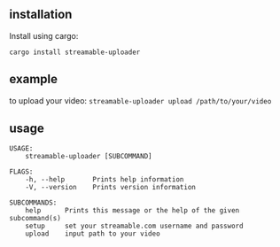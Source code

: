 ## installation

Install using cargo:

```
cargo install streamable-uploader
```

## example

to upload your video: `streamable-uploader upload /path/to/your/video`

## usage

```
USAGE:
    streamable-uploader [SUBCOMMAND]

FLAGS:
    -h, --help       Prints help information
    -V, --version    Prints version information

SUBCOMMANDS:
    help      Prints this message or the help of the given subcommand(s)
    setup     set your streamable.com username and password
    upload    input path to your video
```
